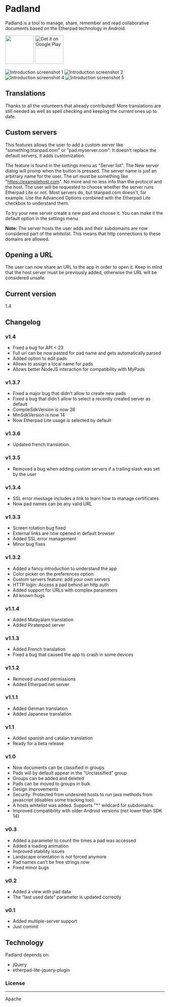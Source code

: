 # Padland
Padland is a tool to manage, share, remember and read collaborative documents based on the Etherpad technology in Android.

<a href="https://f-droid.org/repository/browse/?fdid=com.mikifus.padland" target="_blank">
<img src="https://f-droid.org/badge/get-it-on.png" height="90"/></a>

<a href='https://play.google.com/store/apps/details?id=com.mikifus.padland'>
<img alt='Get it on Google Play' src='https://play.google.com/intl/en_us/badges/images/generic/en_badge_web_generic.png'  height="90" /></a>

![Introduction screenshot 1](docs/Screenshot_1.png)
![Introduction screenshot 2](docs/Screenshot_2.png)
![Introduction screenshot 4](docs/Screenshot_4.png)
![Introduction screenshot 5](docs/Screenshot_5.png)

## Translations
Thanks to all the volunteers that already contributed!
More translations are still needed as well as spell checking and keeping the current ones up to date.

## Custom servers

This features allows the user to add a custom server like "something.titanpad.com" or "pad.myserver.com". It doesn't replace the default servers, it adds customization.

The feature is found in the settings menu as "Server list". The New server dialog will promp when the button is pressed. The server name is just an arbitrary name for the user.
The url must be something like "https://examplehost.com". No more and no less info than the protocol and the host.
The user will be requested to choose whether the server runs Etherpad Lite or not. Most servers do, but titanpad.com doesn't, for example. Use the Advanced Options combined with the Etherpad Lite checkbox to understand them.

To try your new server create a new pad and choose it. You can make it the default option in the settings menu.

**Note:** The server hosts the user adds and their subdomains are now considered part of the _whitelist_. This means that http connections to these domains are allowed.

## Opening a URL

The user can now share an URL to the app in order to open it. Keep in mind that the host server must be previously added, otherwise the URL will be considered unsafe. 

## Current version
1.4

## Changelog
### v1.4
- Fixed a bug for API < 23
- Full url can be now pasted for pad name and gets automatically parsed
- Added option to edit pads
- Allows to assign a local name for pads
- Allows better NodeJS interaction for compatibility with MyPads

### v1.3.7
- Fixed a major bug that didn't allow to create new pads
- Fixed a bug that didn't allow to select a recently created server as default
- CompileSdkVersion is now 26
- MinSdkVersion is now 14
- Now Etherpad Lite usage is selected by default

### v1.3.6
- Updated french translation.

### v1.3.5
- Removed a bug when adding custom servers if a trailing slash was set by the user

### v1.3.4
- SSL error message includes a link to learn how to manage certificates
- Now pad names can be any valid URL

### v1.3.3
- Screen rotation bug fixed
- External links are now opened in default browser
- Added SSL error management
- Minor bug fixes

### v1.3.2
- Added a fancy introduction to understand the app
- Color picker on the preferences option
- Custom servers feature: add your own servers
- HTTP login: Access a pad behind an http auth
- Added support for URLs with complex parameters
- All known bugs

### v1.1.4
- Added Malayalam translation
- Added Piratenpad server

### v1.1.3
- Added French translation
- Fixed a bug that caused the app to crash in some devices

### v1.1.2
- Removed unused permissions
- Added Etherpad.net server

### v1.1.1
- Added German translation
- Added Japanese translation

### v1.1
- Added spanish and catalan translation
- Ready for a beta release

### v1.0
- Now documents can be classified in groups
- Pads will by default appear in the "Unclassified" group
- Groups can be added and deleted
- Pads can be moved to groups in bulk
- Design improvements
- Security: Protected from undesired hosts to run java methods from javascript (disables some tracking too).
- A hosts whitelist was added. Supports "*" wildcard for subdomains.
- Improved compatibility with older Android versions (not lower than SDK 14)

### v0.3
- Added a parameter to count the times a pad was accessed
- Added a loading animation
- Improved stability issues
- Landscape orientation is not forced anymore
- Pad names can't be free strings now
- Fixed minor bugs

### v0.2
- Added a view with pad data
- The "last used date" parameter is updated correctly

### v0.1
- Added multiple-server support
- Just commit

## Technology
Padland depends on:
- jQuery
- etherpad-lite-jquery-plugin


### License
----
Apache



[Etherpad]:http://etherpad.org/
[etherpad-lite-jquery-plugin]:https://github.com/ether/etherpad-lite-jquery-plugin
